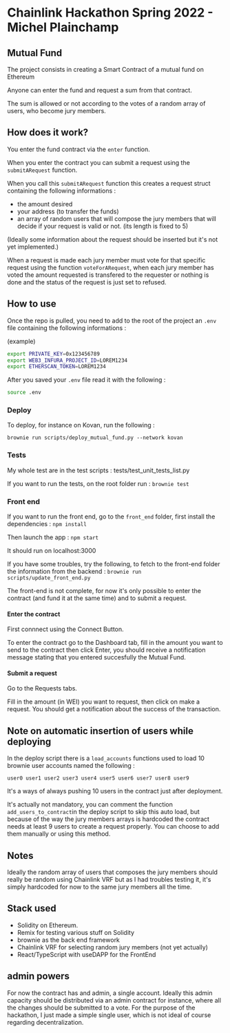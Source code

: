 # Chainlink Hackathon Spring 2022 - Michel Plainchamp


## Mutual Fund

The project consists in creating a Smart Contract of a mutual fund on Ethereum

Anyone can enter the fund and request a sum from that contract.

The sum is allowed or not according to the votes of a random array of users, who become jury members.



## How does it work?

You enter the fund contract via the `enter` function.

When you enter the contract you can submit a request using the `submitARequest` function.

When you call this `submitARequest` function this creates a request struct containing the following informations :
- the amount desired
- your address (to transfer the funds)
- an array of random users that will compose the jury members that will decide if your request is valid or not. (its length is fixed to 5)


(Ideally some information about the request should be inserted but it's not yet implemented.)


When a request is made each jury member must vote for that specific request using the function `voteForARequest`, when each jury member has voted the amount requested is transfered to the requester or nothing is done and the status of the request is just set to refused.



## How to use

Once the repo is pulled, you need to add to the root of the project an `.env` file containing the following informations :

(example)
```bash
export PRIVATE_KEY=0x123456789
export WEB3_INFURA_PROJECT_ID=LOREM1234
export ETHERSCAN_TOKEN=LOREM1234

```

After you saved your `.env` file read it with the following :

```bash
source .env
```


### Deploy

To deploy, for instance on Kovan, run the following :

`brownie run scripts/deploy_mutual_fund.py --network kovan`

### Tests

My whole test are in the test scripts : tests/test_unit_tests_list.py

If you want to run the tests, on the root folder run :
`brownie test`


### Front end

If you want to run the front end, go to the `front_end` folder, first install the dependencies :
`npm install`

Then launch the app :
`npm start`

It should run on localhost:3000


If you have some troubles, try the following, to fetch to the front-end folder the information from the backend :
`brownie run scripts/update_front_end.py`


The front-end is not complete, for now it's only possible to enter the contract (and fund it at the same time) and to submit a request.

#### Enter the contract

First connnect using the Connect Button.

To enter the contract go to the Dashboard tab, fill in the amount you want to send to the contract then click Enter, you should receive a notification message stating that you entered succesfully the Mutual Fund.

#### Submit a request

Go to the Requests tabs.

Fill in the amount (in WEI) you want to request, then click on make a request. You should get a notification about the success of the transaction.


## Note on automatic insertion of users while deploying

In the deploy script there is a `load_accounts` functions used to load 10 brownie user accounts named the following :

`user0
user1
user2
user3
user4
user5
user6
user7
user8
user9`


It's a ways of always pushing 10 users in the contract just after deployment.

It's actually not mandatory, you can comment the function `add_users_to_contract`in the deploy script to skip this auto load, but because of the way the jury members arrays is hardcoded the contract needs at least 9 users to create a request properly. You can choose to add them manually or using this method.

## Notes

Ideally the random array of users that composes the jury members should really be random using Chainlink VRF but as I had troubles testing it, it's simply hardcoded for now to the same jury members all the time.


## Stack used

- Solidity on Ethereum.
- Remix for testing various stuff on Solidity
- brownie as the back end framework
- Chainlink VRF for selecting random jury members (not yet actually)
- React/TypeScript with useDAPP for the FrontEnd


## admin powers

For now the contract has and admin, a single account. Ideally this admin capacity should be distributed via an admin contract for instance, where all the changes should be submitted to a vote. For the purpose of the hackathon, I just made a simple single user, which is not ideal of course regarding decentralization.
